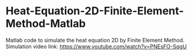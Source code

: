 # Heat-Equation-2D-Finite-Element-Method-Matlab
Matlab code to simulate the heat equation 2D by Finite Element Method. Simulation video link: https://www.youtube.com/watch?v=PNEsFO-SqgU
